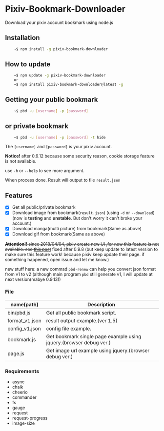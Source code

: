 # Pixiv-Bookmark-Downloader

Download your pixiv account bookmark using node.js

## Installation

```sh
    ~$ npm install -g pixiv-bookmark-downloader
```

## How to update

```sh
    ~$ npm update -g pixiv-bookmark-downloader
    or
    ~$ npm install pixiv-bookmark-downloader@latest -g
```

## Getting your public bookmark

```sh
    ~$ pbd -u [username] -p [password]
```

## or private bookmark

```sh
    ~$ pbd -u [username] -p [password] -t hide
```

The `[username]` and `[password]` is your pixiv account.

**Notice!** after 0.9.12 because some security reason, cookie storage feature is not available.

use `-h` or `--help` to see more argument.

When process done. Result will output to file `result.json`

## Features
- [x] Get all public/private bookmark
- [x] Download image from bookmark(`result.json`) (using `-d` or `--download`)
      (now is **testing** and **unstable**. But don't worry it can't broke your account.)
- [x] Download manga(multi picture) from bookmark(Same as above)
- [x] Download gif from bookmark(Same as above)

~~**Attention!!** since 2018/04/04, pixiv create new UI ,for now this feature is not available. see [this post](https://www.pixiv.net/info.php?id=4532)~~
fixed after 0.9.8 (but keep update to latest version to make sure this feature work! because pixiv keep update their page. if something happened, open issue and let me know.)

new stuff here: a new commad `pbd-renew` can help you convert json format from v1 to v2 (although main program `pbd` still generate v1, I will update at next version(mabye 0.9.13))

### File
| name(path) | Description |
|---|---|
| bin/pbd.js | Get all public bookmark script. |
| format_v1.json | result output example.(ver 1.5) |
| config_v1.json | config file example. |
| bookmark.js | Get bookmark single page example using jquery.(browser debug ver.) |
| page.js | Get image url example using jquery.(browser debug ver.) |

### Requirements
* async
* chalk
* cheerio
* commander
* fs
* gauge
* request
* request-progress
* image-size
